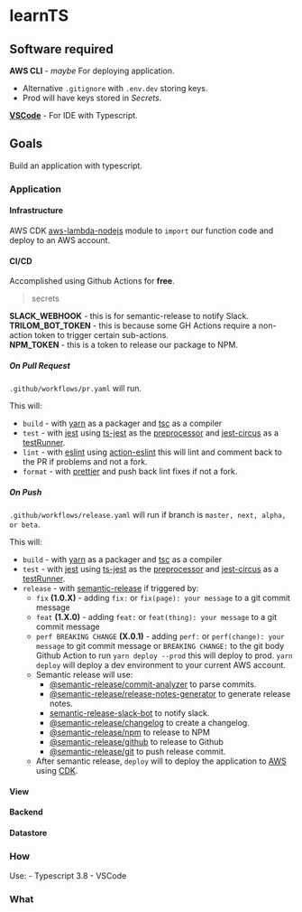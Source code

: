 # learnTS

## Software required

**AWS CLI** - *maybe* For deploying application.  
- Alternative `.gitignore` with `.env.dev` storing keys.
- Prod will have keys stored in *Secrets*.

[**VSCode**](https://code.visualstudio.com/download) - For IDE with Typescript.

## Goals

Build an application with typescript.

### Application

#### Infrastructure

AWS CDK [aws-lambda-nodejs](https://docs.aws.amazon.com/cdk/api/latest/docs/aws-lambda-nodejs-readme.html) module to `import` our function code and deploy to an AWS account.

#### CI/CD

Accomplished using Github Actions for **free**.

> secrets

**SLACK_WEBHOOK** - this is for semantic-release to notify Slack.  
**TRILOM_BOT_TOKEN** - this is because some GH Actions require a non-action token to trigger certain sub-actions.  
**NPM_TOKEN** - this is a token to release our package to NPM.  

##### **On Pull Request**

`.github/workflows/pr.yaml` will run.

This will:

- `build` - with [yarn](https://classic.yarnpkg.com/en/docs/cli/install/) as a packager and [tsc](https://www.typescriptlang.org/docs/handbook/compiler-options.html) as a compiler
- `test` - with [jest](https://jestjs.io/) using [ts-jest](https://github.com/kulshekhar/ts-jest) as the [preprocessor](https://jestjs.io/docs/en/configuration#transform-objectstring-pathtotransformer--pathtotransformer-object) and [jest-circus](https://github.com/facebook/jest/tree/master/packages/jest-circus) as a [testRunner](https://jestjs.io/docs/en/configuration#testrunner-string).
- `lint` - with [eslint](https://eslint.org/) using [action-eslint](https://github.com/reviewdog/action-eslint) this will lint and comment back to the PR if problems and not a fork.
- `format` - with [prettier](https://prettier.io/) and push back lint fixes if not a fork.

##### **On Push**

`.github/workflows/release.yaml` will run if branch is `master, next, alpha, or beta`.  

This will:

- `build` - with [yarn](https://classic.yarnpkg.com/en/docs/cli/install/) as a packager and [tsc](https://www.typescriptlang.org/docs/handbook/compiler-options.html) as a compiler
- `test` - with [jest](https://jestjs.io/) using [ts-jest](https://github.com/kulshekhar/ts-jest) as the [preprocessor](https://jestjs.io/docs/en/configuration#transform-objectstring-pathtotransformer--pathtotransformer-object) and [jest-circus](https://github.com/facebook/jest/tree/master/packages/jest-circus) as a [testRunner](https://jestjs.io/docs/en/configuration#testrunner-string).
- `release` - with [semantic-release](https://github.com/semantic-release/semantic-release) if triggered by:
  - `fix` **(1.0.X)** - adding `fix:` or `fix(page): your message` to a git commit message
  - `feat` **(1.X.0)** - adding `feat:` or `feat(thing): your message` to a git commit message
  - `perf BREAKING CHANGE` **(X.0.1)** - adding `perf:` or `perf(change): your message` to git commit message or `BREAKING CHANGE:` to the git body
Github Action to run `yarn deploy --prod` this will deploy to prod.  `yarn deploy` will deploy a dev environment to your current AWS account.
  - Semantic release will use:
    - [@semantic-release/commit-analyzer](https://github.com/semantic-release/commit-analyzer#options) to parse commits.
    - [@semantic-release/release-notes-generator](https://github.com/semantic-release/release-notes-generator#options) to generate release notes.
    - [semantic-release-slack-bot](https://github.com/juliuscc/semantic-release-slack-bot#readme) to notify slack.
    - [@semantic-release/changelog](https://github.com/semantic-release/changelog) to create a changelog.
    - [@semantic-release/npm](https://github.com/semantic-release/npm) to release to NPM
    - [@semantic-release/github](https://github.com/semantic-release/github) to release to Github
    - [@semantic-release/git](https://github.com/semantic-release/git) to push release commit.
  - After semantic release, `deploy` will to deploy the application to [AWS](https://aws.amazon.com/) using [CDK](https://docs.aws.amazon.com/cdk/latest/guide/home.html).
  
#### View


#### Backend


#### Datastore



### How

Use:
    - Typescript 3.8
    - VSCode
### What